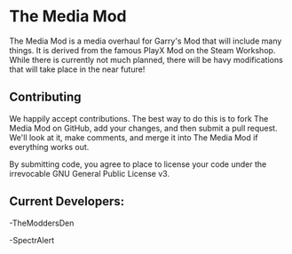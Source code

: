 The Media Mod
=====

The Media Mod is a media overhaul for Garry's Mod that will include many things. It is derived from the famous PlayX Mod on the Steam Workshop. While there is currently not much planned, there will be havy modifications that will take place in the near future!

Contributing
------------

We happily accept contributions. The best way to do this is to fork The Media Mod
on GitHub, add your changes, and then submit a pull request. We'll look at it,
make comments, and merge it into The Media Mod if everything works out.

By submitting code, you agree to place to license your code under the 
irrevocable GNU General Public License v3.

Current Developers:
------------
-TheModdersDen

-SpectrAlert
